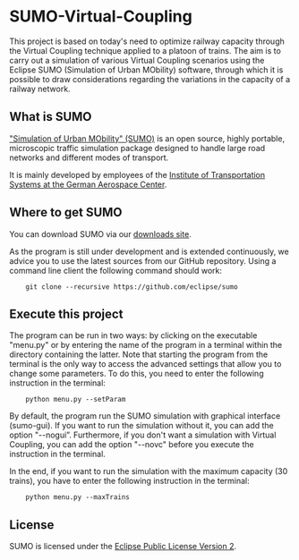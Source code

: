 # SUMO-Virtual-Coupling

This project is based on today's need to optimize railway capacity through the Virtual Coupling technique applied to a platoon of trains. The aim is to carry out a simulation of various Virtual Coupling scenarios using the Eclipse SUMO (Simulation of Urban MObility) software, through which it is possible to draw considerations regarding the variations in the capacity of a railway network.

What is SUMO
------------

["Simulation of Urban MObility" (SUMO)](https://sumo.dlr.de/) is an open source, highly portable, microscopic traffic simulation package designed to handle large road networks and different modes of transport.

It is mainly developed by employees of the [Institute of Transportation Systems at the German Aerospace Center](https://www.dlr.de/ts).


Where to get SUMO
---------------

You can download SUMO via our [downloads site](https://sumo.dlr.de/docs/Downloads.html).

As the program is still under development and is extended continuously, we advice you to use the latest sources from our GitHub repository. Using a command line client the following command should work:

        git clone --recursive https://github.com/eclipse/sumo


Execute this project 
---------------

The program can be run in two ways: by clicking on the executable "menu.py" or by entering the name of the program in a terminal within the directory containing the latter. Note that starting the program from the terminal is the only way to access the advanced settings that allow you to change some parameters. To do this, you need to enter the following instruction in the terminal: 

        python menu.py --setParam
        
By default, the program run the SUMO simulation with graphical interface (sumo-gui). If you want to run the simulation without it, you can add the option "--nogui”. Furthermore, if you don't want a simulation with Virtual Coupling, you can add the option "--novc" before you execute the instruction in the terminal.

In the end, if you want to run the simulation with the maximum capacity (30 trains), you have to enter the following instruction in the terminal: 
        
        python menu.py --maxTrains

License
-------

SUMO is licensed under the [Eclipse Public License Version 2](https://eclipse.org/legal/epl-v20.html).
